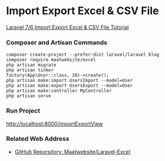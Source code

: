 # Import Export Excel & CSV File

[Laravel 7/6 Import Export Excel & CSV File Tutorial](https://www.itsolutionstuff.com/post/laravel-6-import-export-excel-csv-file-tutorialexample.html)

### Composer and Artisan Commands
```shell script
composer create-project --prefer-dist laravel/laravel blog
composer require maatwebsite/excel
php artisan migrate
php artisan tinker
factory(App\User::class, 20)->create();
php artisan make:import UsersImport --model=User
php artisan make:export UsersExport --model=User
php artisan make:controller MyController
php artisan serve
```

### Run Project
[http://localhost:8000/importExportView](http://localhost:8000/importExportView)

### Related Web Address
* [GitHub Reporsitory: Maatwebsite/Laravel-Excel](https://github.com/Maatwebsite/Laravel-Excel)

